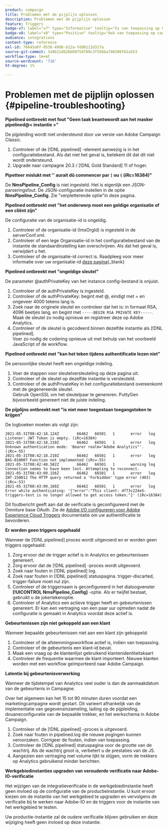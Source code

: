 ```yaml
---
product: campaign
title: Problemen met de pijplijn oplossen
description: Problemen met de pijplijn oplossen
feature: Triggers
badge-v7: label="v7" type="Informative" tooltip="Is van toepassing op Campaign Classic v7"
badge-v8: label="v8" type="Positive" tooltip="Ook van toepassing op campagne v8"
audience: integrations
content-type: reference
exl-id: 76645a6f-9536-49d6-b12a-fdd6113d31fa
source-git-commit: 3a9b21d626b60754789c3f594ba798309f62a553
workflow-type: tm+mt
source-wordcount: '716'
ht-degree: 1%

---
```


# Problemen met de pijplijn oplossen {#pipeline-troubleshooting}



**Pipelined ontbreekt met fout &quot;Geen taak beantwoordt aan het masker pipelined@&lt; instantie >&quot;**

De pijpleiding wordt niet ondersteund door uw versie van Adobe Campaign Classic.

1. Controleer of de [!DNL pipelined] -element aanwezig is in het configuratiebestand. Als dat niet het geval is, betekent dit dat dit niet wordt ondersteund.
1. Upgrade naar campagne 20.3 / [!DNL Gold Standard] 11 of hoger.

**Pipetteer mislukt met &#39;&#39; aurait dû commencer par `[` ou `{` (iRc=16384)&quot;**

De **NmsPipeline_Config** is niet ingesteld. Het is eigenlijk een JSON-parseringsfout.
De JSON-configuratie instellen in de optie **NmsPipeline_Config**. Zie &quot;verpletterende optie&quot;in deze pagina.

**Pipelined ontbreekt met &quot;het onderwerp moet een geldige organisatie of een cliënt zijn&quot;**

De configuratie van de organisatie-id is ongeldig.

1. Controleer of de organisatie-id (ImsOrgId) is ingesteld in de serverConf.xml.
1. Controleer of een lege Organisatie-id in het configuratiebestand van de instantie de standaardinstelling kan overschrijven. Als dat het geval is, verwijdert u het.
1. Controleer of de organisatie-id correct is. Raadpleeg voor meer informatie over uw organisatie-id [deze pagina](https://experienceleague.adobe.com/docs/core-services/interface/administration/organizations.html?lang=nl){_blank}

**Pipelined ontbreekt met &quot;ongeldige sleutel&quot;**

De parameter @authPrivateKey van het instance config-bestand is onjuist.

1. Controleer of de authPrivateKey is ingesteld.
1. Controleer of de authPrivateKey: begint met @, eindigt met = en ongeveer 4000 tekens lang is.
1. Zoek naar de originele sleutel en controleer dat het is: in formaat RSA, 4096 beetjes lang, en begint met `-----BEGIN RSA PRIVATE KEY-----`.
   <br> Maak de sleutel zo nodig opnieuw en registreer deze op Adobe Analytics.
1. Controleer of de sleutel is gecodeerd binnen dezelfde instantie als [!DNL pipelined]. <br>Voer zo nodig de codering opnieuw uit met behulp van het voorbeeld JavaScript of de workflow.

**Pipelined ontbreekt met &quot;kan het teken tijdens authentificatie lezen niet&quot;**

De persoonlijke sleutel heeft een ongeldige indeling.

1. Voer de stappen voor sleutelversleuteling op deze pagina uit.
1. Controleer of de sleutel op dezelfde instantie is versleuteld.
1. Controleer of de authPrivateKey in het configuratiebestand overeenkomt met de gegenereerde sleutel. <br>Gebruik OpenSSL om het sleutelpaar te genereren. PuttyGen bijvoorbeeld genereert niet de juiste indeling.

**De pijplijns ontbreekt met &quot;is niet meer toegestaan toegangstoken te krijgen&quot;**

De logboeken moeten als volgt zijn:

```
2021-05-31T08:42:18.124Z        66462   66501   1       error   log     Listener: JWT Token is empty. (iRc=16384)
2021-05-31T08:42:18.210Z        66462   66501   1       error   log     Unknown authentication mode: 'Bearer realm="Adobe Analytics"'. (iRc=-55)
2021-05-31T08:42:18.210Z        66462   66501   1       error   log     BAS-010007 Function not implemented (iRc=-55)
2021-05-31T08:42:48.582Z        66462   66501   1       warning log     Connection seems to have been lost. Attempting to reconnect.
2021-05-31T08:43:09.156Z        66462   66501   1       error   log     INT-150012 The HTTP query returned a 'Forbidden' type error (403) (iRc=-53)
2021-05-31T08:43:09.160Z        66462   66501   1       error   log     Error while authenticating: '{"error":"This client: df73c224e5-triggers-test is no longer allowed to get access token."}' (iRc=16384)
```

Dit foutbericht geeft aan dat de verificatie is geconfigureerd met de Omniture base OAuth. Zie de [Adobe I/O configureren voor Adobe Experience Cloud Triggers](../../integrations/using/configuring-adobe-io.md) documentatie om uw authentificatie te bevorderen.

**Er worden geen triggers opgehaald**

Wanneer de [!DNL pipelined] proces wordt uitgevoerd en er worden geen triggers opgehaald:

1. Zorg ervoor dat de trigger actief is in Analytics en gebeurtenissen genereert.
1. Zorg ervoor dat de [!DNL pipelined] -proces wordt uitgevoerd.
1. Zoek naar fouten in [!DNL pipelined] log.
1. Zoek naar fouten in [!DNL pipelined] statuspagina. trigger-discarted, trigger-failure moet nul zijn.
1. Controleer of de triggernaam is geconfigureerd in het dialoogvenster **[!UICONTROL NmsPipeline_Config]** -optie. Als er twijfel bestaat, gebruikt u de jokertekenoptie.
1. Controleer of Analytics een actieve trigger heeft en gebeurtenissen genereert. Er kan een vertraging van een paar uur optreden nadat de configuratie is gemaakt in Analytics voordat deze actief is.

**Gebeurtenissen zijn niet gekoppeld aan een klant**

Wanneer bepaalde gebeurtenissen niet aan een klant zijn gekoppeld:

1. Controleer of de afstemmingsworkflow actief is, indien van toepassing.
1. Controleer of de gebeurtenis een klant-id bevat.
1. Maak een vraag op de klantenlijst gebruikend klantenidentiteitskaart
1. Controleer de frequentie waarmee de klant importeert. Nieuwe klanten worden met een workflow geïmporteerd naar Adobe Campaign.

**Latentie bij gebeurtenisverwerking**

Wanneer de tijdstempel van Analytics veel ouder is dan de aanmaakdatum van de gebeurtenis in Campagne.

Over het algemeen kan het 15 tot 90 minuten duren voordat een marketingcampagne wordt gestart. Dit varieert afhankelijk van de implementatie van gegevensinzameling, lading op de pijpleiding, douaneconfiguratie van de bepaalde trekker, en het werkschema in Adobe Campaign.

1. Controleer of de [!DNL pipelined] -proces is uitgevoerd.
1. Zoek naar fouten in pipelined.log die nieuwe pogingen kunnen veroorzaken. Corrigeer de fouten, indien van toepassing.
1. Controleer de [!DNL pipelined] statuspagina voor de grootte van de wachtrij. Als de wachtrij groot is, verbetert u de prestaties van de JS.
1. Aangezien een vertraging met volume lijkt te stijgen, vorm de trekkers op Analytics gebruikend minder berichten.

**Werkgebiedinstanties upgraden van verouderde verificatie naar Adobe-IO-verificatie**

Het wijzigen van de integratieverificatie in de werkgebiedinstantie heeft geen invloed op de configuratie van de productieinstantie. U kunt ervoor kiezen om de instantie van het werkgebied te upgraden en vervolgens de verificatie bij te werken naar Adobe-IO en de triggers voor de instantie van het werkgebied te testen.

Uw productie-instantie zal de oudere verificatie blijven gebruiken en deze wijziging heeft geen invloed op deze instantie.
